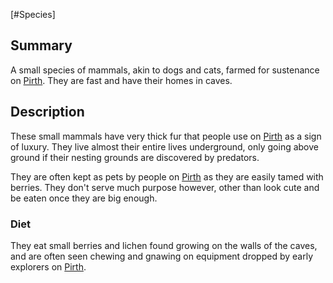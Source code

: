 [#Species]

## Summary

A small species of mammals, akin to dogs and cats, farmed for sustenance on [Pirth](../../Planets/Pirth.md). They are fast and have their homes in caves.

## Description

These small mammals have very thick fur that people use on [Pirth](../../Planets/Pirth.md) as a sign of luxury. They live almost their entire lives underground, only going above ground if their nesting grounds are discovered by predators.

They are often kept as pets by people on [Pirth](../../Planets/Pirth.md) as they are easily tamed with berries. They don't serve much purpose however, other than look cute and be eaten once they are big enough.

### Diet

They eat small berries and lichen found growing on the walls of the caves, and are often seen chewing and gnawing on equipment dropped by early explorers on [Pirth](../../Planets/Pirth.md).